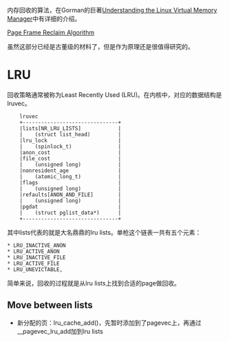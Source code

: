 内存回收的算法，在Gorman的巨著[Understanding the Linux Virtual Memory Manager][1]中有详细的介绍。

[Page Frame Reclaim Algorithm][2]

虽然这部分已经是古董级的材料了，但是作为原理还是很值得研究的。

# LRU

回收策略通常被称为Least Recently Used (LRU)。在内核中，对应的数据结构是lruvec。

```
    lruvec
    +-------------------------------+
    |lists[NR_LRU_LISTS]            |
    |    (struct list_head)         |
    |lru_lock                       |
    |    (spinlock_t)               |
    |anon_cost                      |
    |file_cost                      |
    |    (unsigned long)            |
    |nonresident_age                |
    |    (atomic_long_t)            |
    |flags                          |
    |    (unsigned long)            |
    |refaults[ANON_AND_FILE]        |
    |    (unsigned long)            |
    |pgdat                          |
    |    (struct pglist_data*)      |
    +-------------------------------+
```

其中lists代表的就是大名鼎鼎的lru lists。单枪这个链表一共有五个元素：

	* LRU_INACTIVE_ANON
	* LRU_ACTIVE_ANON
	* LRU_INACTIVE_FILE
	* LRU_ACTIVE_FILE
	* LRU_UNEVICTABLE,

简单来说，回收的过程就是从lru lists上找到合适的page做回收。

## Move between lists

  * 新分配的页：lru_cache_add()，先暂时添加到了pagevec上，再通过__pagevec_lru_add加到lru lists



[1]: https://www.kernel.org/doc/gorman/html/understand/
[2]: https://www.kernel.org/doc/gorman/html/understand/understand013.html
